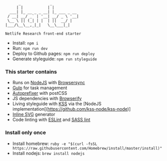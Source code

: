           _             _            
         | |           | |           
      ___| |_ __ _ _ __| |_ ___ _ __
     / __| __/ _` | '__| __/ _ \ '__|
     \__ \ || (_| | |  | ||  __/ |   
    |___/\__\__,_|_|   \__\___|_|   

    Netlife Research front-end starter


* Install: ```npm i```
* Run: ```npm run dev```
* Deploy to Github pages: ```npm run deploy```
* Generate styleguide: ```npm run styleguide```

### This starter contains
* Runs on [NodeJS](https://nodejs.org/en/) with [Browsersync](https://www.browsersync.io/)
* [Gulp](http://gulpjs.com/) for task management
* [Autoprefixer](https://github.com/postcss/autoprefixer) with postCSS
* JS dependencies with [Browserify](http://browserify.org/)
* Living styleguide with [KSS](http://warpspire.com/kss/) via the [NodeJS implementation[(https://github.com/kss-node/kss-node)]
* [Inline SVG](https://www.npmjs.com/package/gulp-inline-svg) generator
* Code linting with [ESLint](http://eslint.org/) and [SASS lint](https://github.com/sasstools/sass-lint/tree/master)

### Install only once
* Install homebrew: `ruby -e "$(curl -fsSL https://raw.githubusercontent.com/Homebrew/install/master/install)"`
* Install nodejs: `brew install nodejs`
